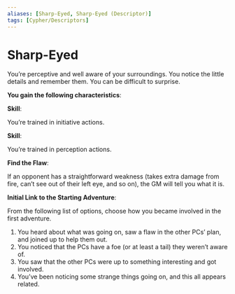 ```yaml
---
aliases: [Sharp-Eyed, Sharp-Eyed (Descriptor)]
tags: [Cypher/Descriptors]
---
```


# Sharp-Eyed

You’re perceptive and well aware of your surroundings. You notice the little details and remember them. You can be difficult to surprise.

**You gain the following characteristics**:

**Skill**:

You’re trained in initiative actions.

**Skill**:

You’re trained in perception actions.

**Find the Flaw**:

If an opponent has a straightforward weakness (takes extra damage from fire, can’t see out of their left eye, and so on), the GM will tell you what it is.

**Initial Link to the Starting Adventure**:

From the following list of options, choose how you became involved in the first adventure.

1. You heard about what was going on, saw a flaw in the other PCs’ plan, and joined up to help them out.
2. You noticed that the PCs have a foe (or at least a tail) they weren’t aware of.
3. You saw that the other PCs were up to something interesting and got involved.
4. You’ve been noticing some strange things going on, and this all appears related.
